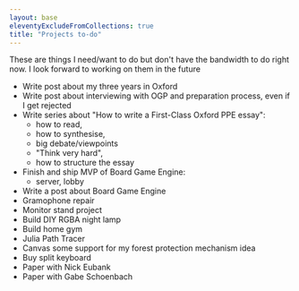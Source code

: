```yaml
---
layout: base
eleventyExcludeFromCollections: true
title: "Projects to-do"
---
```


These are things I need/want to do but don't have the bandwidth to do right now.
I look forward to working on them in the future

- Write post about my three years in Oxford
- Write post about interviewing with OGP and preparation process, even if I get rejected
- Write series about "How to write a First-Class Oxford PPE essay":
  - how to read,
  - how to synthesise,
  - big debate/viewpoints
  - "Think very hard",
  - how to structure the essay
- Finish and ship MVP of Board Game Engine:
  - server, lobby
- Write a post about Board Game Engine
- Gramophone repair
- Monitor stand project
- Build DIY RGBA night lamp
- Build home gym
- Julia Path Tracer
- Canvas some support for my forest protection mechanism idea
- Buy split keyboard
- Paper with Nick Eubank
- Paper with Gabe Schoenbach
